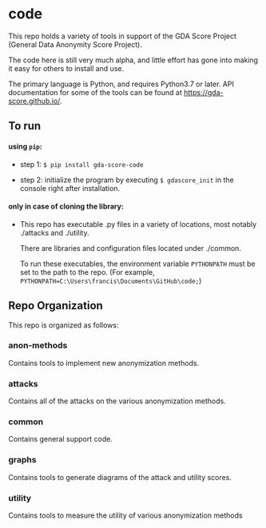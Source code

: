 # code

This repo holds a variety of tools in support of the GDA Score Project (General Data Anonymity Score Project).

The code here is still very much alpha, and little effort has gone into making it easy for others to install and use.

The primary language is Python, and requires Python3.7 or later. API documentation for some of the tools can be found at https://gda-score.github.io/.

## To run

#### using `pip`:
 - step 1: `$ pip install gda-score-code`
        
 - step 2: initialize the program by executing `$ gdascore_init` in the console right after installation.

#### only in case of cloning the library:

 - This repo has executable .py files in a variety of locations, most notably ./attacks and ./utility.

   There are libraries and configuration files located under ./common.

   To run these executables, the environment variable `PYTHONPATH` must be set to the path to the repo. (For example,      `PYTHONPATH=C:\Users\francis\Documents\GitHub\code;`)


## Repo Organization

This repo is organized as follows:

### anon-methods

Contains tools to implement new anonymization methods.

### attacks

Contains all of the attacks on the various anonymization methods.

### common

Contains general support code.

### graphs

Contains tools to generate diagrams of the attack and utility scores.

### utility

Contains tools to measure the utility of various anonymization methods
